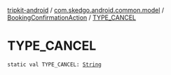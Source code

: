 [tripkit-android](../../index.md) / [com.skedgo.android.common.model](../index.md) / [BookingConfirmationAction](index.md) / [TYPE_CANCEL](./-t-y-p-e_-c-a-n-c-e-l.md)

# TYPE_CANCEL

`static val TYPE_CANCEL: `[`String`](https://kotlinlang.org/api/latest/jvm/stdlib/kotlin/-string/index.html)